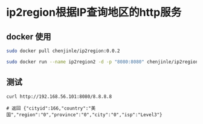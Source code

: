 # ip2region根据IP查询地区的http服务



## docker 使用
```sh
sudo docker pull chenjinle/ip2region:0.0.2

sudo docker run --name ip2region2 -d -p "8080:8080" chenjinle/ip2region:0.0.2
```

## 测试

```
curl http://192.168.56.101:8080/8.8.8.8

# 返回 {"cityid":166,"country":"美国","region":"0","province":"0","city":"0","isp":"Level3"}
```


